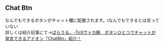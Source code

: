 ## Chat Btn 
なんでもできるボタンがチャット欄に配置されます。(なんでもできるとは言っていない  
詳しくは紹介記事にて→<a href="http://uruchi.blog51.fc2.com/blog-entry-808.html" target="_blank">ばらうる。-ToSヴァカ鯖　ボタンひとつでチャットが発言できるアドオン「ChatBtn」紹介！</a>  
